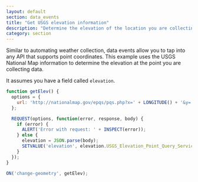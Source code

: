 ```yaml
---
layout: default
section: data_events
title: "Get USGS elevation information"
description: "Determine the elevation of the location you are collecting data."
category: section
---
```


Similar to automating weather collection, data events allow you to tap into any API that supports point coordinates.  This example uses the USGS National Map information to determine the elevation at the point you are collecting data.

It assumes you have a field called `elevation`.

``` js
function getElev() {
  options = {
    url: 'http://nationalmap.gov/epqs/pqs.php?x=' + LONGITUDE() + '&y=' + LATITUDE() + '&units=Feet&output=json'
  };

  REQUEST(options, function(error, response, body) {
    if (error) {
      ALERT('Error with request: ' + INSPECT(error));
    } else {
      elevation = JSON.parse(body);
      SETVALUE('elevation', elevation.USGS_Elevation_Point_Query_Service.Elevation_Query.Elevation);
    }
  });
}

ON('change-geometry', getElev);
```
